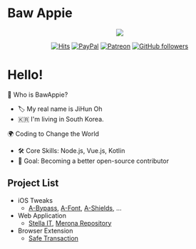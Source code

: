 # Baw Appie 
<div align=center>
<img src="https://github-readme-stats.vercel.app/api?username=Baw-Appie&show_icons=true&include_all_commits=true&layout=compact&theme=dark&hide_border=true" />
</div>

<div align=center>

[![Hits](https://hits.seeyoufarm.com/api/count/incr/badge.svg?url=https%3A%2F%2Fgithub.com%2FBaw-Appie&count_bg=%2379C83D&title_bg=%23555555&icon=&icon_color=%23E7E7E7&title=hits&edge_flat=false)](https://hits.seeyoufarm.com)
[![PayPal](https://img.shields.io/badge/Donation-PayPal-blue.svg)](https://paypal.me/pp121324)
[![Patreon](https://img.shields.io/badge/Donation-Patreon-orange.svg)](https://patreon.com/BawAppie)
[![GitHub followers](https://img.shields.io/github/followers/Baw-Appie?label=GitHub%20Followers)](https://github.com/Baw-Appie)

</div>

# Hello! 
🙋 Who is BawAppie?
 - 🏷️ My real name is JiHun Oh
 - 🇰🇷 I'm living in South Korea.

🌍 Coding to Change the World
 - 🛠️ Core Skills: Node.js, Vue.js, Kotlin
 - 🎯 Goal: Becoming a better open-source contributor

## Project List
 - iOS Tweaks
   - [A-Bypass](https://github.com/Baw-Appie/A-Bypass), [A-Font](https://gitlab.com/Baw-Appie/A-Font), [A-Shields](https://gitlab.com/Baw-Appie/A-Shields), ...
 - Web Application 
   - [Stella IT](https://stella-it.com), [Merona Repository](https://repo.co.kr)
 - Browser Extension
   - [Safe Transaction](https://github.com/Baw-Appie/SafeTransaction)
